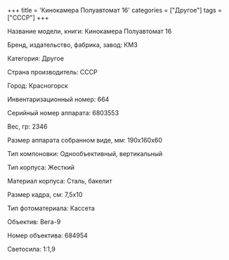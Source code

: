 +++
title = 'Кинокамера Полуавтомат 16'
categories = ["Другое"]
tags = ["СССР"]
+++

Название модели, книги: Кинокамера Полуавтомат 16

Бренд, издательство, фабрика, завод: КМЗ

Категория: Другое

Страна производитель: СССР

Город: Красногорск

Инвентаризационный номер: 664

Серийный номер аппарата: 6803553

Вес, гр: 2346

Размер аппарата  собранном виде, мм: 190х160х60

Тип компоновки: Однообъективный, вертикальный

Тип корпуса: Жесткий

Материал корпуса: Сталь, бакелит

Размер кадра, см: 7,5х10

Тип фотоматериала: Кассета

Объектив: Вега-9

Номер объектива: 684954

Светосила: 1:1,9

